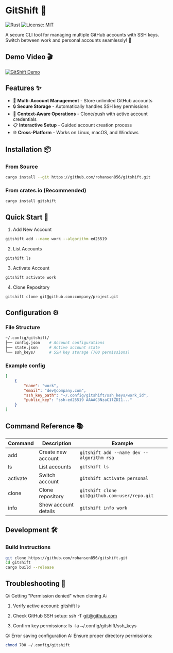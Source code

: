 # GitShift 🔀

[![Rust](https://img.shields.io/badge/Rust-1.65%2B-orange?logo=rust)](https://www.rust-lang.org/)
[![License: MIT](https://img.shields.io/badge/License-MIT-blue.svg)](https://opensource.org/licenses/MIT)

A secure CLI tool for managing multiple GitHub accounts with SSH keys. Switch between work and personal accounts seamlessly! 🔐

## Demo Video 🎬

[![GitShift Demo](https://github.com/user-attachments/assets/fb29cf9f-0e87-4ef9-b12a-691cdc15fc48)](https://www.youtube.com/watch?v=demo)


## Features ✨

- 🧩 **Multi-Account Management** - Store unlimited GitHub accounts
- 🔒 **Secure Storage** - Automatically handles SSH key permissions
- 🚀 **Context-Aware Operations** - Clone/push with active account credentials
- 📋 **Interactive Setup** - Guided account creation process
- 🌐 **Cross-Platform** - Works on Linux, macOS, and Windows

## Installation 📦

### From Source
```bash
cargo install --git https://github.com/rohansen856/gitshift.git
```

### From crates.io (Recommended)
```bash
cargo install gitshift
```

## Quick Start 🚀
1. Add New Account
```bash
gitshift add --name work --algorithm ed25519
```

2. List Accounts
```bash
gitshift ls
```

3. Activate Account

```bash
gitshift activate work
```

4. Clone Repository
```bash
gitshift clone git@github.com:company/project.git
```
## Configuration ⚙️
### File Structure
```bash
~/.config/gitshift/
├── config.json    # Account configurations
├── state.json     # Active account state
└── ssh_keys/      # SSH key storage (700 permissions)
```
### Example config
```json
[
    {
        "name": "work",
        "email": "dev@company.com",
        "ssh_key_path": "~/.config/gitshift/ssh_keys/work_id",
        "public_key": "ssh-ed25519 AAAAC3NzaC1lZDI1..."
    }
]
```

## Command Reference 📚

| Command   | Description           | Example                                      |
|-----------|-----------------------|----------------------------------------------|
| add       | Create new account    | `gitshift add --name dev --algorithm rsa`    |
| ls        | List accounts         | `gitshift ls`                                |
| activate  | Switch account        | `gitshift activate personal`                 |
| clone     | Clone repository      | `gitshift clone git@github.com:user/repo.git`|
| info      | Show account details  | `gitshift info work`                         |

## Development 🛠️
### Build Instructions
```bash
git clone https://github.com/rohansen856/gitshift.git
cd gitshift
cargo build --release
```

## Troubleshooting 🐞
Q: Getting "Permission denied" when cloning
A: 
1. Verify active account: gitshift ls

2. Check GitHub SSH setup: ssh -T git@github.com

3. Confirm key permissions: ls -la ~/.config/gitshift/ssh_keys

Q: Error saving configuration
A: Ensure proper directory permissions:
```bash
chmod 700 ~/.config/gitshift
```